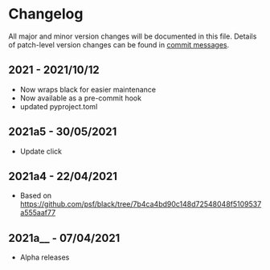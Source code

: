 # Changelog
All major and minor version changes will be documented in this file. Details of
patch-level version changes can be found in [commit messages](../../commits/master).

## 2021 - 2021/10/12

- Now wraps black for easier maintenance
- Now available as a pre-commit hook
- updated pyproject.toml

## 2021a5 - 30/05/2021

- Update click

## 2021a4 - 22/04/2021

- Based on https://github.com/psf/black/tree/7b4ca4bd90c148d72548048f5109537a555aaf77

## 2021a__ - 07/04/2021

- Alpha releases
